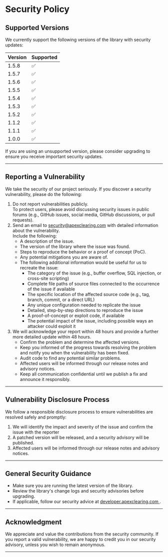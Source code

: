 # Security Policy

## Supported Versions
We currently support the following versions of the library with security updates:

| Version | Supported |
|---------|-----------|
| 1.5.8   | ✅         |
| 1.5.7   | ✅         |
| 1.5.6   | ✅         |
| 1.5.5   | ✅         |
| 1.5.4   | ✅         |
| 1.5.3   | ✅         |
| 1.5.2   | ✅         |
| 1.1.2   | ✅         |
| 1.1.1   | ✅         |
| 1.0.0   | ✅         |

If you are using an unsupported version, please consider upgrading to ensure you receive important security updates.

---

## Reporting a Vulnerability
We take the security of our project seriously. If you discover a security vulnerability, please do the following:
1. Do not report vulnerabilities publicly.  
   To protect users, please avoid discussing security issues in public forums (e.g., GitHub issues, social media, GitHub discussions, or pull requests).
2. Send an email to [security@apexclearing.com](mailto:security@apexclearing.com) with detailed information about the vulnerability.  
   Include the following:
   - A description of the issue.
   - The version of the library where the issue was found.
   - Steps to reproduce the behavior or a proof of concept (PoC).
   - Any potential mitigations you are aware of.
   - The following additional information would be useful for us to recreate the issue:
       - The category of the issue (e.g., buffer overflow, SQL injection, or cross-site scripting)
       - Complete file paths of source files connected to the occurrence of the issue if available
       - The specific location of the affected source code (e.g., tag, branch, commit, or a direct URL)
       - Any unique configuration needed to replicate the issue
       - Detailed, step-by-step directions to reproduce the issue
       - A proof-of-concept or exploit code, if available
       - The potential impact of the issue, including possible ways an attacker could exploit it
3. We will acknowledge your report within 48 hours and provide a further more detailed update within 48 hours.
   - Confirm the problem and determine the affected versions.
   - Keep you informed of the progress towards resolving the problem and notify you when the vulnerability has been fixed.
   - Audit code to find any potential similar problems.
   - Affected users will be informed through our release notes and advisory notices.
   - Keep all communication confidential until we publish a fix and announce it responsibly.

---

## Vulnerability Disclosure Process
We follow a responsible disclosure process to ensure vulnerabilities are resolved safely and promptly:
1. We will identify the impact and severity of the issue and confirm the issue with the reporter
2. A patched version will be released, and a security advisory will be published.
3. Affected users will be informed through our release notes and advisory notices.

---

## General Security Guidance
- Make sure you are running the latest version of the library.
- Review the library's change logs and security advisories before upgrading.
- If applicable, follow our security advice at [developer.apexclearing.com ](http://developer.apexclearing.com).

---

## Acknowledgment
We appreciate and value the contributions from the security community. If you report a valid vulnerability, we are happy to credit you in our security advisory, unless you wish to remain anonymous.

---
